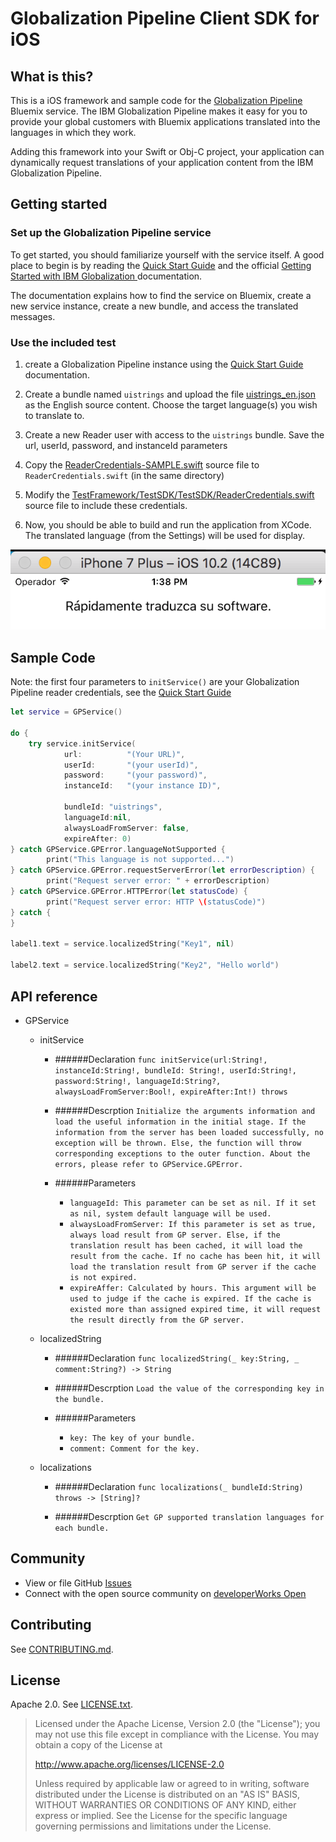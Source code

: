 Globalization Pipeline Client SDK for iOS
===============

What is this?
--------------
This is a iOS framework and sample code for the 
[Globalization Pipeline](https://github.com/IBM-Bluemix/gp-common#globalization-pipeline)
Bluemix service. The IBM Globalization Pipeline makes it easy for you to provide your global customers with Bluemix applications translated into the languages in which they work.

Adding this framework into your Swift or Obj-C project, your application can dynamically request translations of your application content from the IBM Globalization Pipeline.

## Getting started

### Set up the Globalization Pipeline service

To get started, you should familiarize yourself with the service itself. A good place
to begin is by reading the [Quick Start Guide](https://github.com/IBM-Bluemix/gp-common#quick-start-guide) and the official [Getting Started with IBM Globalization ](https://www.ng.bluemix.net/docs/services/GlobalizationPipeline/index.html)
documentation.

The documentation explains how to find the service on Bluemix, create a new service
instance, create a new bundle, and access the translated messages.

### Use the included test

1. create a Globalization Pipeline instance using the [Quick Start Guide](https://github.com/IBM-Bluemix/gp-common#quick-start-guide)
documentation.

2. Create a bundle named `uistrings` and upload the file [uistrings_en.json](./TestFramework/TestSDK/TestSDK/uistrings_en.json)
as the English source content. Choose the target language(s) you wish to translate to.

3. Create a new Reader user with access to the `uistrings` bundle.  Save the url, userId, password, and instanceId parameters

4. Copy the [ReaderCredentials-SAMPLE.swift](./TestFramework/TestSDK/TestSDK/ReaderCredentials-SAMPLE.swift) source file to `ReaderCredentials.swift` (in the same directory)

5. Modify the [TestFramework/TestSDK/TestSDK/ReaderCredentials.swift](./TestFramework/TestSDK/TestSDK/ReaderCredentials-SAMPLE.swift) source file to include these credentials.

6. Now, you should be able to build and run the application from XCode. The translated language (from the Settings) will
be used for display.

![Sample Output](sample.png "Example Output of the SDK Test")

## Sample Code

Note: the first four parameters to `initService()` are your Globalization Pipeline
reader credentials, see the [Quick Start Guide](https://github.com/IBM-Bluemix/gp-common#quick-start-guide)

```Swift
let service = GPService()
        
do {
	try service.initService(
			url:          "(Your URL)", 
			userId:       "(your userId)", 
			password:     "(your password)", 
			instanceId:   "(your instance ID)", 

			bundleId: "uistrings", 
			languageId:nil, 
			alwaysLoadFromServer: false, 
			expireAfter: 0)
} catch GPService.GPError.languageNotSupported {
        print("This language is not supported...")
} catch GPService.GPError.requestServerError(let errorDescription) {
        print("Request server error: " + errorDescription)
} catch GPService.GPError.HTTPError(let statusCode) {
        print("Request server error: HTTP \(statusCode)")
} catch {
}

label1.text = service.localizedString("Key1", nil)

label2.text = service.localizedString("Key2", "Hello world")
```

## API reference 

   
* GPService

	* initService
		* ######Declaration 
`func initService(url:String!, instanceId:String!, bundleId: String!, userId:String!, password:String!, languageId:String?, alwaysLoadFromServer:Bool!, expireAfter:Int!) throws`

		* ######Descrption 
`Initialize the arguments information and load the useful information in the initial stage. If the information from the server has been loaded successfully, no exception will be thrown. Else, the function will throw corresponding exceptions to the outer function. About the errors, please refer to GPService.GPError.`

		* ######Parameters
		
			* `languageId: This parameter can be set as nil. If it set as nil, system default language will be used.`
			* `alwaysLoadFromServer: If this parameter is set as true, always load result from GP server. Else, if the translation result has been cached, it will load the result from the cache. If no cache has been hit, it will load the translation result from GP server if the cache is not expired.	`
			* `expireAffer: Calculated by hours. This argument will be used to judge if the cache is expired. If the cache is existed more than assigned expired time, it will request the result directly from the GP server.`


	* localizedString
		* ######Declaration 
`func localizedString(_ key:String, _ comment:String?) -> String`

		* ######Descrption 
`Load the value of the corresponding key in the bundle.`

		* ######Parameters
			* `key: The key of your bundle.`
			* `comment: Comment for the key.`

	* localizations
		* ######Declaration 
`func localizations(_ bundleId:String) throws -> [String]?`

		* ######Descrption 
`Get GP supported translation languages for each bundle.`




## Community

* View or file GitHub [Issues](https://github.com/IBM-Bluemix/gp-ios-client/issues)
* Connect with the open source community on [developerWorks Open](https://developer.ibm.com/open/ibm-bluemix-globalization-pipeline/)

## Contributing

See [CONTRIBUTING.md](CONTRIBUTING.md).

## License

Apache 2.0. See [LICENSE.txt](LICENSE.txt).

> Licensed under the Apache License, Version 2.0 (the "License");
> you may not use this file except in compliance with the License.
> You may obtain a copy of the License at
>
> http://www.apache.org/licenses/LICENSE-2.0
>
> Unless required by applicable law or agreed to in writing, software
> distributed under the License is distributed on an "AS IS" BASIS,
> WITHOUT WARRANTIES OR CONDITIONS OF ANY KIND, either express or implied.
> See the License for the specific language governing permissions and
> limitations under the License.
